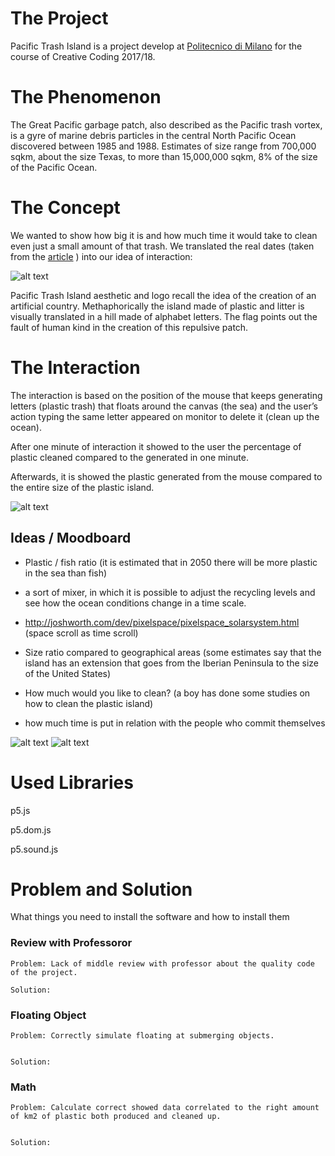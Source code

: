 # The Project
Pacific Trash Island is a project develop at [Politecnico di Milano](http://www.polimi.it) for the course of Creative Coding 2017/18.

# The Phenomenon
The Great Pacific garbage patch, also described as the Pacific trash vortex, is a gyre of marine debris particles in the central North Pacific Ocean discovered between 1985 and 1988. Estimates of size range from 700,000 sqkm, about the size Texas, to more than 15,000,000 sqkm, 8% of the size of the Pacific Ocean.

# The Concept
We wanted to show how big it is and how much time it would take to clean even just a small amount of that trash. 
We translated the real dates (taken from the [article](http://www.corriere.it/ambiente/16_gennaio_20/plastica-oceano-peso-maggiore-pesci-2c73cafa-bf71-11e5-953f-faa14dcd94bb.shtml?refresh_ce-cp) ) into our idea of interaction:

![alt text](https://9roupnine.github.io/PacificTrashIsland/assets/translation.png)

Pacific Trash Island aesthetic and logo recall the idea of the creation of an artificial country.
Methaphorically the island made of plastic and litter is visually translated in a hill made of alphabet letters.
The flag points out the fault of human kind in the creation of this repulsive patch.

# The Interaction
The interaction is based on the position of the mouse that keeps generating letters (plastic trash) that floats around the canvas (the sea) and the user’s action typing the same letter appeared on monitor to delete it (clean up the ocean).

After one minute of interaction it showed to the user the percentage of plastic cleaned compared to the generated in one minute. 

Afterwards, it is showed the plastic generated from the mouse compared to the entire size of the plastic island.

![alt text](https://sailuniverse.com/wp-content/uploads/2016/03/pacific_trash_vortex_info-1.png)




## Ideas / Moodboard

- Plastic / fish ratio (it is estimated that in 2050 there will be more plastic in the sea than fish)

- a sort of mixer, in which it is possible to adjust the recycling levels and see how the ocean conditions change in a time scale.

- http://joshworth.com/dev/pixelspace/pixelspace_solarsystem.html (space scroll as time scroll)

- Size ratio compared to geographical areas (some 
estimates say that the island has an extension that goes from the Iberian Peninsula to the size of the United States)
- How much would you like to clean? (a boy has done some studies on how to clean the plastic island)

- how much time is put in relation with the people who commit themselves

![alt text](https://9roupnine.github.io/PacificTrashIsland/assets/mood2.png)
![alt text](https://9roupnine.github.io/PacificTrashIsland/assets/mood1.png)



# Used Libraries

p5.js

p5.dom.js

p5.sound.js

# Problem and Solution

What things you need to install the software and how to install them

### Review with Professoror

```
Problem: Lack of middle review with professor about the quality code of the project.

```

```
Solution:
```
### Floating Object

```
Problem: Correctly simulate floating at submerging objects. 


```

```
Solution:
```

### Math

```
Problem: Calculate correct showed data correlated to the right amount of km2 of plastic both produced and cleaned up.


```

```
Solution:
```
